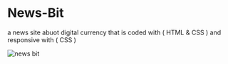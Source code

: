 # News-Bit
a news site abuot digital currency that is coded with ( HTML &amp; CSS ) and responsive with ( CSS )

![news bit](https://user-images.githubusercontent.com/115989372/200174097-fe1a6c54-0a0b-4f1e-9f5f-caa0955da089.PNG)
